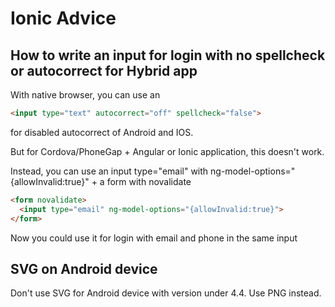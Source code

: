 Ionic Advice
====================

## How to write an input for login with no spellcheck or autocorrect for Hybrid app

With native browser, you can use an 

```html
<input type="text" autocorrect="off" spellcheck="false">
```

for disabled autocorrect of Android and IOS.

But for Cordova/PhoneGap + Angular or Ionic application, this doesn't work.

Instead, you can use an input type="email" with ng-model-options="{allowInvalid:true}" + a form with novalidate
```html
<form novalidate>
  <input type="email" ng-model-options="{allowInvalid:true}">
</form>  
```

Now you could use it for login with email and phone in the same input 

## SVG on Android device

Don't use SVG for Android device with version under 4.4. Use PNG instead.
